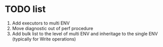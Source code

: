  # TODO list
 
1. Add executors to multi ENV
5. Move diagnostic out of perf procedure
6. Add bulk list to the level of multi ENV and inheritage to the single ENV (typically for Write operations)


